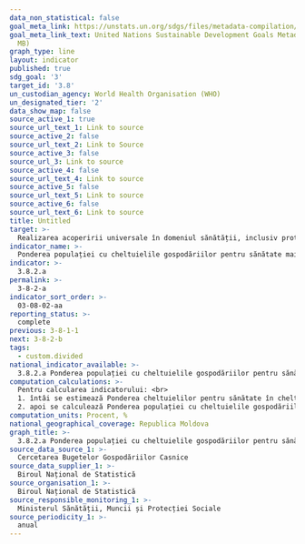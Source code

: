 ```yaml
---
data_non_statistical: false
goal_meta_link: https://unstats.un.org/sdgs/files/metadata-compilation/Metadata-Goal-3.pdf
goal_meta_link_text: United Nations Sustainable Development Goals Metadata (PDF 4.0
  MB)
graph_type: line
layout: indicator
published: true
sdg_goal: '3'
target_id: '3.8'
un_custodian_agency: World Health Organisation (WHO)
un_designated_tier: '2'
data_show_map: false
source_active_1: true
source_url_text_1: Link to source
source_active_2: false
source_url_text_2: Link to Source
source_active_3: false
source_url_3: Link to source
source_active_4: false
source_url_text_4: Link to source
source_active_5: false
source_url_text_5: Link to source
source_active_6: false
source_url_text_6: Link to source
title: Untitled
target: >-
  Realizarea acoperirii universale în domeniul sănătății, inclusiv protecția riscurilor financiare, accesul la servicii esențiale de sănătate calitative și accesul la medicamente de bază și vaccinuri sigure, eficiente, de calitate și la prețuri accesibile pentru toți
indicator_name: >-
  Ponderea populației cu cheltuielile gospodăriilor pentru sănătate mai mari de 10% în total cheltuielile gospodăriilor
indicator: >-
  3.8.2.a
permalink: >-
  3-8-2-a
indicator_sort_order: >-
  03-08-02-aa
reporting_status: >-
  complete
previous: 3-8-1-1
next: 3-8-2-b
tags:
  - custom.divided
national_indicator_available: >-
  3.8.2.a Ponderea populației cu cheltuielile gospodăriilor pentru sănătate mai mari de 10% în total cheltuielile gospodăriilor
computation_calculations: >-
  Pentru calcularea indicatorului: <br> 
  1. întâi se estimează Ponderea cheltuielilor pentru sănătate în cheltuielile totale ale gospodăriilor casnice = cheltuielile pentru sănătate / la cheltuielile totale ale gospodăriilor casnice * 100; <br> 
  2. apoi se calculează Ponderea populației cu cheltuielile gospodăriilor pentru sănătate mai mari de 10% (si, respectiv, 25%) = numărul populației cu cheltuielile gospodăriilor pentru sănătate mai mari de 10% (si, respectiv, 25%) / numărul total populației * 100
computation_units: Procent, %
national_geographical_coverage: Republica Moldova
graph_title: >-
  3.8.2.a Ponderea populației cu cheltuielile gospodăriilor pentru sănătate mai mari de 10% în total cheltuielile gospodăriilor
source_data_source_1: >-
  Cercetarea Bugetelor Gospodăriilor Casnice
source_data_supplier_1: >-
  Biroul Național de Statistică
source_organisation_1: >-
  Biroul Național de Statistică
source_responsible_monitoring_1: >-
  Ministerul Sănătății, Muncii și Protecției Sociale
source_periodicity_1: >-
  anual
---
```

